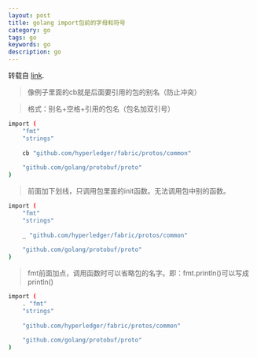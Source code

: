 ```yaml
---
layout: post
title: golang import包前的字母和符号
category: go
tags: go
keywords: go
description: go
---
```


转载自 [link](https://blog.csdn.net/qq_33875256/article/details/83378192 "With a Title"). 


> 像例子里面的cb就是后面要引用的包的别名（防止冲突）

> 格式：别名+空格+引用的包名（包名加双引号）
```bash
import (
	"fmt"
	"strings"
 
	cb "github.com/hyperledger/fabric/protos/common"
 
	"github.com/golang/protobuf/proto"
)
```



> 前面加下划线，只调用包里面的init函数。无法调用包中别的函数。
```bash
import (
	"fmt"
	"strings"
 
	_ "github.com/hyperledger/fabric/protos/common"
 
	"github.com/golang/protobuf/proto"
)
```


> fmt前面加点，调用函数时可以省略包的名字。即：fmt.println()可以写成println()
```bash
import (
	. "fmt"
	"strings"
 
	"github.com/hyperledger/fabric/protos/common"
 
	"github.com/golang/protobuf/proto"
)
```